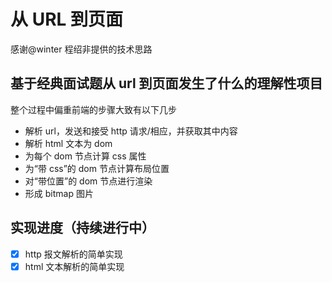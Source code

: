 # 从 URL 到页面

感谢@winter 程绍非提供的技术思路

## 基于经典面试题从 url 到页面发生了什么的理解性项目

整个过程中偏重前端的步骤大致有以下几步

- 解析 url，发送和接受 http 请求/相应，并获取其中内容
- 解析 html 文本为 dom
- 为每个 dom 节点计算 css 属性
- 为“带 css”的 dom 节点计算布局位置
- 对“带位置”的 dom 节点进行渲染
- 形成 bitmap 图片

## 实现进度（持续进行中）

- [x] http 报文解析的简单实现
- [x] html 文本解析的简单实现
